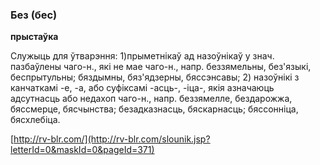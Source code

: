 ### Без (бес)
**прыстаўка**

Служыць для ўтварэння: 1)прыметнікаў ад назоўнікаў у знач. пазбаўлены чаго-н., які не мае чаго-н., напр. беззямельны, без'языкі, беспрытульны; бяздымны, бяз'ядзерны, бяссэнсавы; 2) назоўнікі з канчаткамі -е, -а, або суфіксамі -асць-, -іца-, якія азначаюць адсутнасць або недахоп чаго-н., напр. беззямелле, бездарожжа, бяссмерце, бясчынства; безадказнасць, бяскарнасць; бяссонніца, бясхлебіца.

<a rel="author">[http://rv-blr.com/](http://rv-blr.com/slounik.jsp?letterId=0&maskId=0&pageId=371)</a>
